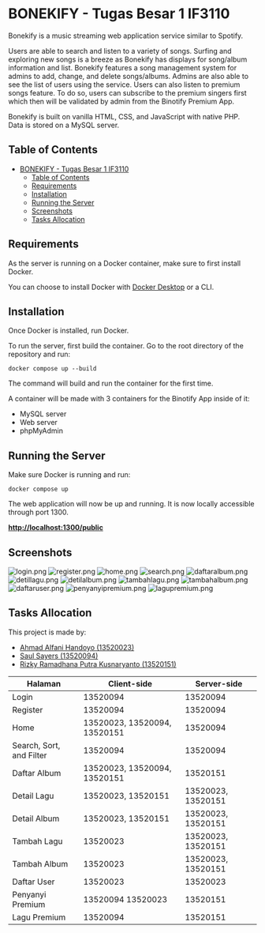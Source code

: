 # BONEKIFY - Tugas Besar 1 IF3110

Bonekify is a music streaming web application service similar to Spotify.

Users are able to search and listen to a variety of songs. Surfing and exploring new songs is a breeze as Bonekify has displays for song/album information and list. Bonekify features a song management system for admins to add, change, and delete songs/albums. Admins are also able to see the list of users using the service. Users can also listen to premium songs feature. To do so, users can subscribe to the premium singers first which then will be validated by admin from the Binotify Premium App.

Bonekify is built on vanilla HTML, CSS, and JavaScript with native PHP. Data is stored on a MySQL server.

## Table of Contents
- [BONEKIFY - Tugas Besar 1 IF3110](#bonekify---tugas-besar-1-if3110)
  - [Table of Contents](#table-of-contents)
  - [Requirements](#requirements)
  - [Installation](#installation)
  - [Running the Server](#running-the-server)
  - [Screenshots](#screenshots)
  - [Tasks Allocation](#tasks-allocation)
## Requirements
As the server is running on a Docker container, make sure to first install Docker.

You can choose to install Docker with <a href="https://www.docker.com/products/docker-desktop/">Docker Desktop</a> or a CLI.

## Installation
Once Docker is installed, run Docker.

To run the server, first build the container. Go to the root directory of the repository and run:
```
docker compose up --build
```
The command will build and run the container for the first time.

A container will be made with 3 containers for the Binotify App inside of it:
- MySQL server
- Web server
- phpMyAdmin

## Running the Server
Make sure Docker is running and run:
```
docker compose up
```

The web application will now be up and running. It is now locally accessible through port 1300.

<b><a href="http://localhost:1300/public">http://localhost:1300/public</a></b>

## Screenshots
![login.png](./public/img/screenshots/login.png)
![register.png](./public/img/screenshots/register.png)
![home.png](./public/img/screenshots/home.png)
![search.png](./public/img/screenshots/search.png)
![daftaralbum.png](./public/img/screenshots/daftaralbum.png)
![detillagu.png](./public/img/screenshots/detillagu.png)
![detilalbum.png](./public/img/screenshots/detilalbum.png)
![tambahlagu.png](./public/img/screenshots/tambahlagu.png)
![tambahalbum.png](./public/img/screenshots/tambahalbum.png)
![daftaruser.png](./public/img/screenshots/daftaruser.png)
![penyanyipremium.png](./public/img/screenshots/penyanyipremium.png)
![lagupremium.png](./public/img/screenshots/lagupremium.png)

## Tasks Allocation
This project is made by:
- <a href="https://www.linkedin.com/in/ahmad-alfani-handoyo/"> Ahmad Alfani Handoyo (13520023)</a>
- <a href="https://www.linkedin.com/in/saulsayers/?originalSubdomain=id">Saul Sayers (13520094)</a>
- <a href="https://www.linkedin.com/in/rizky-ramadhana-putra-kusnaryanto-6037a51aa/">Rizky Ramadhana Putra Kusnaryanto (13520151)</a>

Halaman | Client-side | Server-side 
--- | --- | ---
Login | 13520094 | 13520094
Register | 13520094 |  13520094
Home | 13520023, 13520094, 13520151| 13520094
Search, Sort, and Filter | 13520094 |  13520094
Daftar Album | 13520023, 13520094, 13520151 |  13520151
Detail Lagu | 13520023, 13520151 |  13520023, 13520151
Detail Album | 13520023, 13520151 |  13520023, 13520151
Tambah Lagu | 13520023 | 13520023, 13520151
Tambah Album | 13520023 |  13520023, 13520151
Daftar User | 13520023 | 13520023  
Penyanyi Premium | 13520094 13520023 | 13520151
Lagu Premium | 13520094 | 13520151
